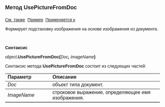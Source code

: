 ﻿<html>
<head>
<title>TemplateSubstitutionImage\UsePictureFromDoc</title>
<style type="text/css">
.auto-style1 {
	text-decoration: underline;
}
</style>
</head>

<body>

<p><strong><font size="4" face="Arial">Метод UsePictureFromDoc<br>
<br>
</font></strong><font face="Arial"><span class="auto-style1">См. также</span>&nbsp;
<u>Пример</u>&nbsp; <a href="../TemplateSubstitutionImage.html">Применяется к</a></font></p>

<p class="label"><font face="Arial">Формирует подстановку изображения на основе 
изображения из документа.</font></p>

<p class="label">&nbsp;</p>

<p class="label"><font face="Arial"><b>Синтаксис</b></font></p>

<p><font face="Arial"><em>object</em><strong>.UsePictureFromDoc(</strong><em>Doc<strong>, </strong>
ImageName</em><strong>)</strong></font></p>

<p><font face="Arial">Синтаксис метода <strong>UsePictureFromDoc</strong> состоит из следующих частей:</font></p>
<p>

<table border="1" cellPadding="5" cols="2" frame="below" rules="rows">
<TBODY>
  <tr vAlign="top">
    <td class="label" width="29%"><font face="Arial"><b>Параметр</b></font></td>
    <td class="label" width="71%"><font face="Arial"><strong>Описание</strong></font></td>
  </tr>
  <tr>
    <td width="29%"><font face="Arial"><em>Doc</em></font></td>
    <td width="71%"><font face="Arial">объект типа документ.</font></td>
  </tr>
    <tr>
    <td width="29%"><font face="Arial"><em>ImageName</em></font></td>
    <td width="71%"><font face="Arial">строковое выражение, определяющее 
	имя изображения.</font></td>
    </tr>
  </table>
</p>

</body>
</html>
